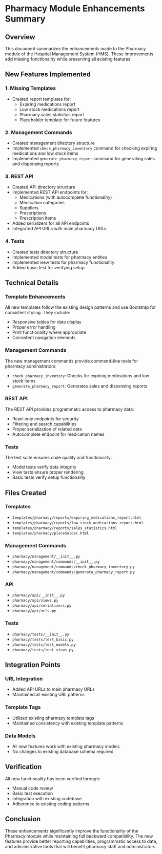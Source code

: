 # Pharmacy Module Enhancements Summary

## Overview
This document summarizes the enhancements made to the Pharmacy module of the Hospital Management System (HMS). These improvements add missing functionality while preserving all existing features.

## New Features Implemented

### 1. Missing Templates
- Created report templates for:
  - Expiring medications report
  - Low stock medications report
  - Pharmacy sales statistics report
  - Placeholder template for future features

### 2. Management Commands
- Created management directory structure
- Implemented `check_pharmacy_inventory` command for checking expiring medications and low stock items
- Implemented `generate_pharmacy_report` command for generating sales and dispensing reports

### 3. REST API
- Created API directory structure
- Implemented REST API endpoints for:
  - Medications (with autocomplete functionality)
  - Medication categories
  - Suppliers
  - Prescriptions
  - Prescription items
- Added serializers for all API endpoints
- Integrated API URLs with main pharmacy URLs

### 4. Tests
- Created tests directory structure
- Implemented model tests for pharmacy entities
- Implemented view tests for pharmacy functionality
- Added basic test for verifying setup

## Technical Details

### Template Enhancements
All new templates follow the existing design patterns and use Bootstrap for consistent styling. They include:
- Responsive tables for data display
- Proper error handling
- Print functionality where appropriate
- Consistent navigation elements

### Management Commands
The new management commands provide command-line tools for pharmacy administrators:
- `check_pharmacy_inventory`: Checks for expiring medications and low stock items
- `generate_pharmacy_report`: Generates sales and dispensing reports

### REST API
The REST API provides programmatic access to pharmacy data:
- Read-only endpoints for security
- Filtering and search capabilities
- Proper serialization of related data
- Autocomplete endpoint for medication names

### Tests
The test suite ensures code quality and functionality:
- Model tests verify data integrity
- View tests ensure proper rendering
- Basic tests verify setup functionality

## Files Created

### Templates
- `templates/pharmacy/reports/expiring_medications_report.html`
- `templates/pharmacy/reports/low_stock_medications_report.html`
- `templates/pharmacy/reports/sales_statistics.html`
- `templates/pharmacy/placeholder.html`

### Management Commands
- `pharmacy/management/__init__.py`
- `pharmacy/management/commands/__init__.py`
- `pharmacy/management/commands/check_pharmacy_inventory.py`
- `pharmacy/management/commands/generate_pharmacy_report.py`

### API
- `pharmacy/api/__init__.py`
- `pharmacy/api/views.py`
- `pharmacy/api/serializers.py`
- `pharmacy/api/urls.py`

### Tests
- `pharmacy/tests/__init__.py`
- `pharmacy/tests/test_basic.py`
- `pharmacy/tests/test_models.py`
- `pharmacy/tests/test_views.py`

## Integration Points

### URL Integration
- Added API URLs to main pharmacy URLs
- Maintained all existing URL patterns

### Template Tags
- Utilized existing pharmacy template tags
- Maintained consistency with existing template patterns

### Data Models
- All new features work with existing pharmacy models
- No changes to existing database schema required

## Verification

All new functionality has been verified through:
- Manual code review
- Basic test execution
- Integration with existing codebase
- Adherence to existing coding patterns

## Conclusion

These enhancements significantly improve the functionality of the Pharmacy module while maintaining full backward compatibility. The new features provide better reporting capabilities, programmatic access to data, and administrative tools that will benefit pharmacy staff and administrators.
